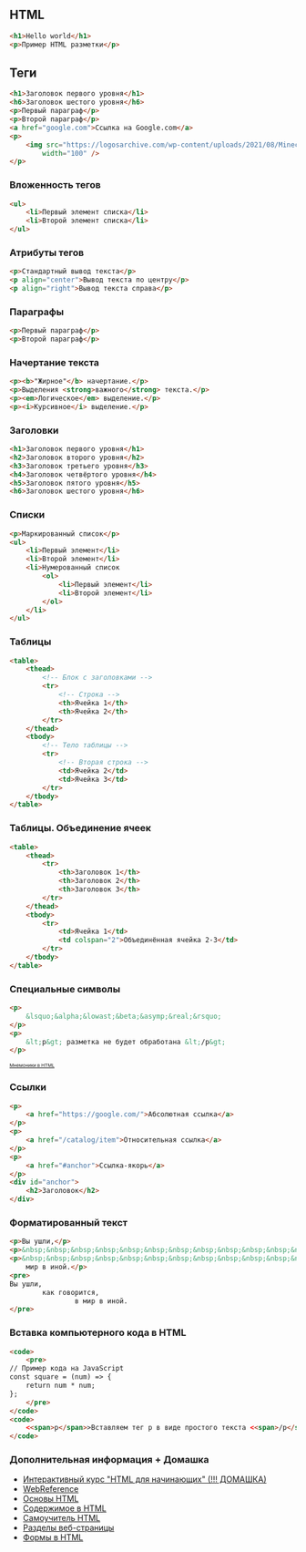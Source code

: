 ## HTML

```html
<h1>Hello world</h1>
<p>Пример HTML разметки</p>
```



## Теги
```html
<h1>Заголовок первого уровня</h1>
<h6>Заголовок шестого уровня</h6>
<p>Первый параграф</p>
<p>Второй параграф</p>
<a href="google.com">Ссылка на Google.com</a>
<p>
    <img src="https://logosarchive.com/wp-content/uploads/2021/08/Minecraft-icon.png" alt="Minecraft logo"
        width="100" />
</p>
```



### Вложенность тегов
```html
<ul>
    <li>Первый элемент списка</li>
    <li>Второй элемент списка</li>
</ul>
```

### Атрибуты тегов
```html
<p>Стандартный вывод текста</p>
<p align="center">Вывод текста по центру</p>
<p align="right">Вывод текста справа</p>
```



### Параграфы <p>
```html
<p>Первый параграф</p>
<p>Второй параграф</p>
```

### Начертание текста
```html
<p><b>"Жирное"</b> начертание.</p>
<p>Выделения <strong>важного</strong> текста.</p>
<p><em>Логическое</em> выделение.</p>
<p><i>Курсивное</i> выделение.</p>
```



### Заголовки
```html
<h1>Заголовок первого уровня</h1>
<h2>Заголовок второго уровня</h2>
<h3>Заголовок третьего уровня</h3>
<h4>Заголовок четвёртого уровня</h4>
<h5>Заголовок пятого уровня</h5>
<h6>Заголовок шестого уровня</h6>
```



### Списки
```html
<p>Маркированный список</p>
<ul>
    <li>Первый элемент</li>
    <li>Второй элемент</li>
    <li>Нумерованный список
        <ol>
            <li>Первый элемент</li>
            <li>Второй элемент</li>
        </ol>
    </li>
</ul>
```



### Таблицы
```html
<table>
    <thead>
        <!-- Блок с заголовками -->
        <tr>
            <!-- Строка -->
            <th>Ячейка 1</th>
            <th>Ячейка 2</th>
        </tr>
    </thead>
    <tbody>
        <!-- Тело таблицы -->
        <tr>
            <!-- Вторая строка -->
            <td>Ячейка 2</td>
            <td>Ячейка 3</td>
        </tr>
    </tbody>
</table>
```


### Таблицы. Объединение ячеек
```html
<table>
    <thead>
        <tr>
            <th>Заголовок 1</th>
            <th>Заголовок 2</th>
            <th>Заголовок 3</th>
        </tr>
    </thead>
    <tbody>
        <tr>
            <td>Ячейка 1</td>
            <td colspan="2">Объединённая ячейка 2-3</td>
        </tr>
    </tbody>
</table>
```



### Специальные символы
``` html
<p>
    &lsquo;&alpha;&lowast;&beta;&asymp;&real;&rsquo;
</p>
<p>
    &lt;p&gt; разметка не будет обработана &lt;/p&gt;
</p>
```

<sub><sub><sub>[Мнемоники в HTML](https://ru.wikipedia.org/wiki/%D0%9C%D0%BD%D0%B5%D0%BC%D0%BE%D0%BD%D0%B8%D0%BA%D0%B8_%D0%B2_HTML)</sub></sub>




### Ссылки
```html
<p>
    <a href="https://google.com/">Абсолютная ссылка</a>
</p>
<p>
    <a href="/catalog/item">Относительная ссылка</a>
</p>
<p>
    <a href="#anchor">Ссылка-якорь</a>
</p>
<div id="anchor">
    <h2>Заголовок</h2>
</div>
```




### Форматированный текст
```html
<p>Вы ушли,</p>
<p>&nbsp;&nbsp;&nbsp;&nbsp;&nbsp;&nbsp;&nbsp;&nbsp;&nbsp;&nbsp;&nbsp;&nbsp;&nbsp;&nbsp;&nbsp;как говорится,</p>
<p>&nbsp;&nbsp;&nbsp;&nbsp;&nbsp;&nbsp;&nbsp;&nbsp;&nbsp;&nbsp;&nbsp;&nbsp;&nbsp;&nbsp;&nbsp;&nbsp;&nbsp;&nbsp;&nbsp;&nbsp;&nbsp;&nbsp;&nbsp;&nbsp;&nbsp;&nbsp;&nbsp;&nbsp;&nbsp;&nbsp;&nbsp;&nbsp;&nbsp;&nbsp;&nbsp;в
    мир в иной.</p>
<pre>
Вы ушли,
        как говорится,
                в мир в иной.
</pre>
```



### Вставка компьютерного кода в HTML
```html
<code>
    <pre>
// Пример кода на JavaScript
const square = (num) => {
    return num * num;
};
    </pre>
</code>
<code>
    <<span>p</span>>Вставляем тег p в виде простого текста <<span>/p</span>>
</code>
```



### Дополнительная информация + Домашка
 - [Интерактивный курс "HTML для начинающих" (!!! ДОМАШКА)](https://ru.code-basics.com/languages/html)
 - [WebReference](https://webref.ru/course/html-basics)
 - [Основы HTML](https://webref.ru/course/html-basics)
 - [Содержимое в HTML](https://webref.ru/course/html-content)
 - [Самоучитель HTML](https://webref.ru/course/html-tutorial)
 - [Разделы веб-страницы](https://webref.ru/course/section)
 - [Формы в HTML](https://webref.ru/course/html5-form)
